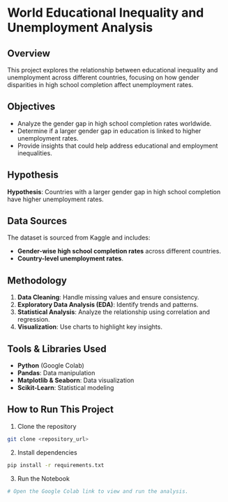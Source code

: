 # World Educational Inequality and Unemployment Analysis

## Overview

This project explores the relationship between educational inequality and unemployment across different countries, focusing on how gender disparities in high school completion affect unemployment rates.

## Objectives

- Analyze the gender gap in high school completion rates worldwide.
- Determine if a larger gender gap in education is linked to higher unemployment rates.
- Provide insights that could help address educational and employment inequalities.

## Hypothesis

**Hypothesis**: Countries with a larger gender gap in high school completion have higher unemployment rates.

## Data Sources

The dataset is sourced from Kaggle and includes:

- **Gender-wise high school completion rates** across different countries.
- **Country-level unemployment rates**.

## Methodology

1. **Data Cleaning**: Handle missing values and ensure consistency.
2. **Exploratory Data Analysis (EDA)**: Identify trends and patterns.
3. **Statistical Analysis**: Analyze the relationship using correlation and regression.
4. **Visualization**: Use charts to highlight key insights.

## Tools & Libraries Used

- **Python** (Google Colab)
- **Pandas**: Data manipulation
- **Matplotlib & Seaborn**: Data visualization
- **Scikit-Learn**: Statistical modeling

## How to Run This Project


1. Clone the repository
```sh
git clone <repository_url>
```

2. Install dependencies
```sh
pip install -r requirements.txt
```

3. Run the Notebook
```sh
# Open the Google Colab link to view and run the analysis.
```

